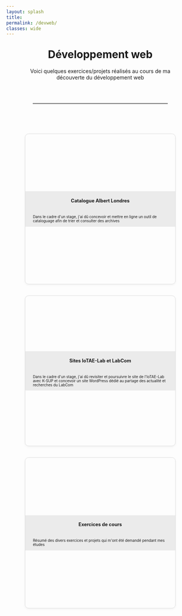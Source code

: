 ```yaml
---
layout: splash
title:
permalink: /devweb/
classes: wide
---
```

<style>
  .card-grid {
    display: grid;
    grid-template-columns: repeat(auto-fit, minmax(250px, 1fr));
    gap: 30px;
    padding: 20px 0;
  }

  .card-link {
    text-decoration: none;
    color: inherit;
  }

  

  .card:hover {
    transform: translateY(-5px) scale(1.03);
    box-shadow: 0 6px 12px rgba(0,0,0,0.1);
  }
  .card p{
    font-size: 0.7em;
  }
  .card h3{
    font-size: 0.9em;
    margin-bottom: 30px;
    text-align: center;
    font-weight: 700;
  }
  .card-content {
   background-color: rgba(232, 232, 232, 0.8); /*blanc à 80% opaque */
    margin-top:10px;
    margin-bottom:10px;
}
  .card-text{
    padding-left: 20px;
    padding-right: 20px;
    
    
  }
.card {
  aspect-ratio: 1 / 1;
  background-size: cover;
  background-position: center;
  border: 1px solid #ddd;
  border-radius: 10px;
  display: flex;
  flex-direction: column;
  justify-content: center;
  box-shadow: 0 2px 6px rgba(0,0,0,0.05);
  transition: transform 0.2s, box-shadow 0.2s;
}



</style>

<div style="width: 80%; margin: 0 auto;">
<h1 style="text-align: center;margin-top: 30px;">Développement web</h1>

<p style="text-align: center;">Voici quelques exercices/projets réalisés au cours de ma découverte du développement web</p>

<hr style="border: none; border-top: 1px solid #ccc; margin: 60px auto; width: 90%;" />



<div class="card-grid">

  <!-- Carte 1 -->
  <a href="/unity/projet-1/" class="card-link">
    <div class="card" style="background-image: url('/assets/images/catalogue.png');">
      <div class="card-content">
        <div class="card-text">
      <h3>Catalogue Albert Londres</h3>
      <p>Dans le cadre d'un stage, j'ai dû concevoir et mettre en ligne un outil de cataloguage afin de trier et consulter des archives</p>
    </div></div></div>
  </a>

  <!-- Carte 2 -->
  <a href="/unity/projet-2/" class="card-link">
    <div class="card" style="background-image: url('/assets/images/iotae.png');">
      <div class="card-content">
        <div class="card-text">
      <h3>Sites IoTAE-Lab et LabCom</h3>
      <p>Dans le cadre d'un stage, j'ai dû revisiter et poursuivre le site de l'IoTAE-Lab avec K-SUP et concevoir un site WordPress dédié au partage des actualité et recherches du LabCom</p>
    </div></div></div>
  </a>

  <!-- Carte 3 -->
  <a href="/unity/projet-3/" class="card-link">
    <div class="card" style="background-image: url('/assets/images/Memory_Leak_screenshot.png');">
      <div class="card-content">
        <div class="card-text">
      <h3>Exercices de cours</h3>
      <p>Résumé des divers exercices et projets qui m'ont été demandé pendant mes études</p>
    </div></div></div>
  </a>

</div>

</div>


